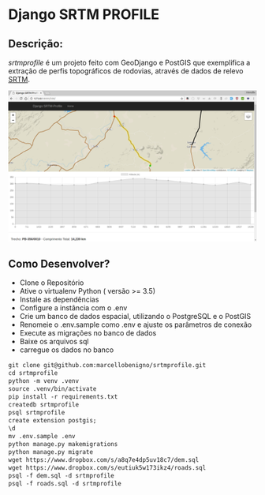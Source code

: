 # Django SRTM PROFILE


## Descrição:

*srtmprofile* é um projeto feito com GeoDjango e PostGIS que exemplifica a extração
de perfis topográficos de rodovias, através de dados de relevo [SRTM][1].

![alt perfil topográfico](img/example.png)


## Como Desenvolver?

* Clone o Repositório
* Ative o virtualenv Python ( versão >= 3.5)
* Instale as dependências
* Configure a instância com o .env
* Crie um banco de dados espacial, utilizando o PostgreSQL e o PostGIS
* Renomeie o .env.sample como .env e ajuste os parâmetros de conexão
* Execute as migrações no banco de dados
* Baixe os arquivos sql
* carregue os dados no banco

```
git clone git@github.com:marcellobenigno/srtmprofile.git
cd srtmprofile
python -m venv .venv
source .venv/bin/activate
pip install -r requirements.txt
createdb srtmprofile
psql srtmprofile
create extension postgis;
\d
mv .env.sample .env
python manage.py makemigrations
python manage.py migrate
wget https://www.dropbox.com/s/a8q7e4dp5uv18c7/dem.sql
wget https://www.dropbox.com/s/eutiuk5w173ikz4/roads.sql
psql -f dem.sql -d srtmprofile
psql -f roads.sql -d srtmprofile
```

[1]:https://www2.jpl.nasa.gov/srtm/
